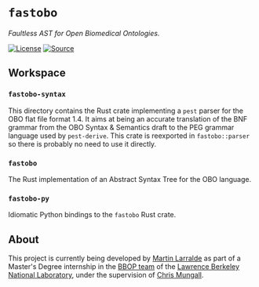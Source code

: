 # `fastobo`

*Faultless AST for Open Biomedical Ontologies.*

[![License](https://img.shields.io/badge/license-MIT-blue.svg?style=flat-square&maxAge=2678400)](https://choosealicense.com/licenses/mit/)
[![Source](https://img.shields.io/badge/source-GitHub-303030.svg?maxAge=2678400&style=flat-square)](https://github.com/althonos/fastobo)

## Workspace

### `fastobo-syntax`

This directory contains the Rust crate implementing a `pest` parser for the OBO flat file format 1.4.
It aims at being an accurate translation of the BNF grammar from the OBO Syntax & Semantics draft to
the PEG grammar language used by `pest-derive`. This crate is reexported in `fastobo::parser` so there
is probably no need to use it directly.

### `fastobo`

The Rust implementation of an Abstract Syntax Tree for the OBO language.

### `fastobo-py`

Idiomatic Python bindings to the `fastobo` Rust crate.


## About

This project is currently being developed by [Martin Larralde](https://github.com/althonos)
as part of a Master's Degree internship in the [BBOP team](http://berkeleybop.org/) of the
[Lawrence Berkeley National Laboratory](https://www.lbl.gov/), under the supervision of
[Chris Mungall](http://biosciences.lbl.gov/profiles/chris-mungall/).
